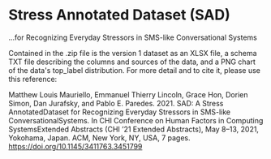 # Stress Annotated Dataset (SAD) 
...for Recognizing Everyday Stressors in SMS-like Conversational Systems

Contained in the .zip file is the version 1 dataset as an XLSX file, a schema TXT file describing the columns and sources of the data, and a PNG chart of the data's top_label distribution. For more detail and to cite it, please use this reference:

Matthew Louis Mauriello, Emmanuel Thierry Lincoln, Grace Hon, Dorien Simon, Dan Jurafsky, and Pablo E. Paredes. 2021. SAD: A Stress AnnotatedDataset for Recognizing Everyday Stressors in SMS-like ConversationalSystems. In CHI Conference on Human Factors in Computing SystemsExtended Abstracts (CHI ’21 Extended Abstracts), May 8–13, 2021, Yokohama, Japan. ACM, New York, NY, USA, 7 pages. https://doi.org/10.1145/3411763.3451799
